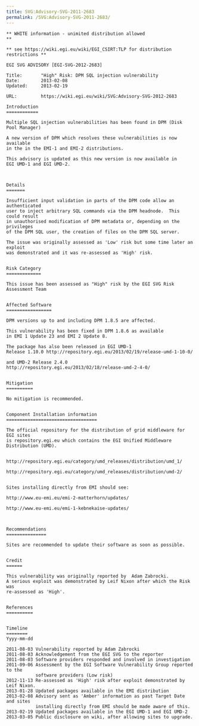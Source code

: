 ```yaml
---
title: SVG:Advisory-SVG-2011-2683
permalink: /SVG:Advisory-SVG-2011-2683/
---
```


    ** WHITE information - unimited distribution allowed                        **

    ** see https://wiki.egi.eu/wiki/EGI_CSIRT:TLP for distribution restrictions **

    EGI SVG ADVISORY [EGI-SVG-2012-2683]

    Title:       "High" Risk: DPM SQL injection vulnerability
    Date:        2013-02-08
    Updated:     2013-02-19

    URL:         https://wiki.egi.eu/wiki/SVG:Advisory-SVG-2012-2683

    Introduction
    ============

    Multiple SQL injection vulnerabilities has been found in DPM (Disk Pool Manager)

    A new version of DPM which resolves these vulnerabilities is now available
    in the in the EMI-1 and EMI-2 distributions.

    This advisory is updated as this new version is now available in
    EGI UMD-1 and EGI UMD-2.



    Details
    =======

    Insufficient input validation in parts of the DPM code allow an authenticated
    user to inject arbitrary SQL commands via the DPM headnode.  This could result
    in unauthorised modification of DPM metadata or, depending on the privileges
    of the DPM SQL user, the creation of files on the DPM SQL server.

    The issue was originally assessed as 'Low' risk but some time later an exploit
    was demonstrated and it was re-assessed as 'High' risk.


    Risk Category
    =============

    This issue has been assessed as "High" risk by the EGI SVG Risk Assessment Team


    Affected Software
    =================

    DPM versions up to and including DPM 1.8.5 are affected.

    This vulnerability has been fixed in DPM 1.8.6 as available
    in EMI 1 Update 23 and EMI 2 Update 8.

    The package has also been released in EGI UMD-1
    Release 1.10.0 http://repository.egi.eu/2013/02/19/release-umd-1-10-0/

    and UMD-2 Release 2.4.0
    http://repository.egi.eu/2013/02/18/release-umd-2-4-0/


    Mitigation
    ==========

    No mitigation is recommended.


    Component Installation information
    ==================================

    The official repository for the distribution of grid middleware for EGI sites
    is repository.egi.eu which contains the EGI Unified Middleware Distribution (UMD).


    http://repository.egi.eu/category/umd_releases/distribution/umd_1/

    http://repository.egi.eu/category/umd_releases/distribution/umd-2/


    Sites installing directly from EMI should see:

    http://www.eu-emi.eu/emi-2-matterhorn/updates/

    http://www.eu-emi.eu/emi-1-kebnekaise-updates/



    Recommendations
    ===============

    Sites are recommended to update their software as soon as possible.


    Credit
    ======

    This vulnerability was originally reported by  Adam Zabrocki.
    A serious exploit was demonstrated by Leif Nixon after which the Risk was
    re-assessed as 'High'.


    References
    ==========


    Timeline
    ========
    Yyyy-mm-dd

    2011-08-03 Vulnerability reported by Adam Zabrocki
    2011-08-03 Acknowledgement from the EGI SVG to the reporter
    2011-08-03 Software providers responded and involved in investigation
    2011-09-06 Assessment by the EGI Software Vulnerability Group reported to the
               software providers (Low risk)
    2012-11-13 Re-assessed as 'High' risk after exploit demonstrated by Leif Nixon.
    2013-01-28 Updated packages available in the EMI distribution
    2013-02-08 Advisory sent as 'Amber' information as past Target Date and sites
               installing directly from EMI should be made aware of this.
    2013-02-19 Updated packages available in the EGI UMD-1 and EGI UMD-2
    2013-03-05 Public disclosure on wiki, after allowing sites to upgrade.